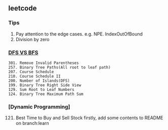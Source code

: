 ## leetcode

### Tips
1. Pay attention to the edge cases. e.g. NPE. IndexOutOfBound
2. Division by zero

### [DFS VS BFS](https://github.com/TopGunViper/leetcode/tree/master/src/edu/ouc/dfs)
```
301. Remove Invalid Parentheses
257. Binary Tree Paths(All root to leaf path)
207. Course Schedule
210. Course Schedule II
200. Number of Islands(DFS)
199. Binary Tree Right Side View
129. Sum Root to Leaf Numbers
124. Binary Tree Maximum Path Sum
```
### [Dynamic Programming]
121. Best Time to Buy and Sell Stock
firstly, add some contents to README on branch:learn

